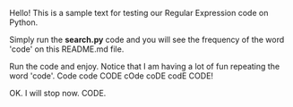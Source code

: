 Hello! This is a sample text for testing our
Regular Expression code on Python. 

Simply run the **search.py** code and you will 
see the frequency of the word 'code' on this 
README.md file.

Run the code and enjoy. Notice that I 
am having a lot of fun repeating the 
word 'code'. Code code CODE cOde coDE 
codE CODE!

OK. I will stop now. CODE.

